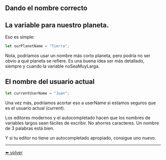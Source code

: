 ## Dando el nombre correcto

## La variable para nuestro planeta.

Eso es simple:

````js
let ourPlanetName = "Tierra";
````

Nota, podríamos usar un nombre más corto planeta, pero podría no ser obvio a qué planeta se refiere. Es una buena idea ser más detallado, siempre y cuando la variable noSeaMuyLarga.

## El nombre del usuario actual

````js
let currentUserName = "Juan";
````

Una vez más, podríamos acortar eso a userName si estamos seguros que es el usuario actual (current).

Los editores modernos y el autocompletado hacen que los nombres de variables largos sean fáciles de escribir. No ahorres caracteres. Un nombre de 3 palabras está bien.

Y si tu editor no tiene un autocompletado apropiado, consigue uno nuevo.

---
[⬅️ volver](https://github.com/VictorHugoAguilar/javascript-interview-questions-explained/tree/main/theory/first-steps/04_variables#dando-el-nombre-correcto)
